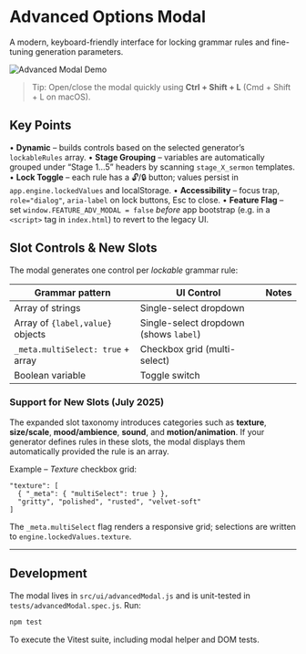 # Advanced Options Modal

A modern, keyboard-friendly interface for locking grammar rules and fine-tuning generation parameters.

![Advanced Modal Demo](img/advanced_modal_demo.gif)

> Tip: Open/close the modal quickly using **Ctrl + Shift + L** (Cmd + Shift + L on macOS).

## Key Points

• **Dynamic** – builds controls based on the selected generator’s `lockableRules` array.
• **Stage Grouping** – variables are automatically grouped under “Stage 1…5” headers by scanning `stage_X_sermon` templates.
• **Lock Toggle** – each rule has a 🔓/🔒 button; values persist in `app.engine.lockedValues` and localStorage.
• **Accessibility** – focus trap, `role="dialog"`, `aria-label` on lock buttons, Esc to close.
• **Feature Flag** – set `window.FEATURE_ADV_MODAL = false` *before* app bootstrap (e.g. in a `<script>` tag in `index.html`) to revert to the legacy UI.

## Slot Controls & New Slots

The modal generates one control per *lockable* grammar rule:

| Grammar pattern | UI Control | Notes |
|-----------------|------------|-------|
| Array of strings | Single-select dropdown |
| Array of `{label,value}` objects | Single-select dropdown (shows `label`) |
| `_meta.multiSelect: true` + array | Checkbox grid (multi-select) |
| Boolean variable | Toggle switch |

### Support for New Slots (July 2025)
The expanded slot taxonomy introduces categories such as **texture**, **size/scale**, **mood/ambience**, **sound**, and **motion/animation**. If your generator defines rules in these slots, the modal displays them automatically provided the rule is an array.

Example – *Texture* checkbox grid:
```jsonc
"texture": [
  { "_meta": { "multiSelect": true } },
  "gritty", "polished", "rusted", "velvet-soft"
]
```

The `_meta.multiSelect` flag renders a responsive grid; selections are written to `engine.lockedValues.texture`.

---

## Development

The modal lives in `src/ui/advancedModal.js` and is unit-tested in `tests/advancedModal.spec.js`.
Run:
```bash
npm test
```
To execute the Vitest suite, including modal helper and DOM tests.
